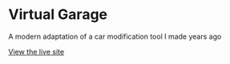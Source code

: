 # Virtual Garage
A modern adaptation of a car modification tool I made years ago

[View the live site](https://chrisephoto.github.io/virtualgarage/)
